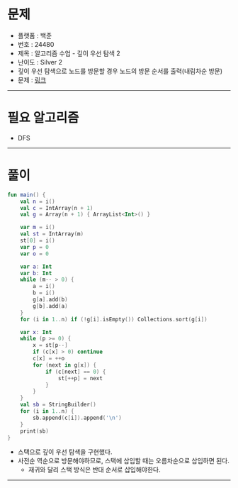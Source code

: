 # 문제
- 플랫폼 : 백준
- 번호 : 24480
- 제목 : 알고리즘 수업 - 깊이 우선 탐색 2
- 난이도 : Silver 2
- 깊이 우선 탐색으로 노드를 방문할 경우 노드의 방문 순서를 출력(내림차순 방문)
- 문제 : <a href="https://www.acmicpc.net/problem/24480" target="_blank">링크</a>

---

# 필요 알고리즘
- DFS

---

# 풀이
```kotlin
fun main() {
    val n = i()
    val c = IntArray(n + 1)
    val g = Array(n + 1) { ArrayList<Int>() }

    var m = i()
    val st = IntArray(m)
    st[0] = i()
    var p = 0
    var o = 0

    var a: Int
    var b: Int
    while (m-- > 0) {
        a = i()
        b = i()
        g[a].add(b)
        g[b].add(a)
    }
    for (i in 1..n) if (!g[i].isEmpty()) Collections.sort(g[i])

    var x: Int
    while (p >= 0) {
        x = st[p--]
        if (c[x] > 0) continue
        c[x] = ++o
        for (next in g[x]) {
            if (c[next] == 0) {
                st[++p] = next
            }
        }
    }
    val sb = StringBuilder()
    for (i in 1..n) {
        sb.append(c[i]).append('\n')
    }
    print(sb)
}
```
- 스택으로 깊이 우선 탐색을 구현했다.
- 사전순 역순으로 방문해야하므로, 스택에 삽입할 때는 오름차순으로 삽입하면 된다.
  - 재귀와 달리 스택 방식은 반대 순서로 삽입해야한다.

---
